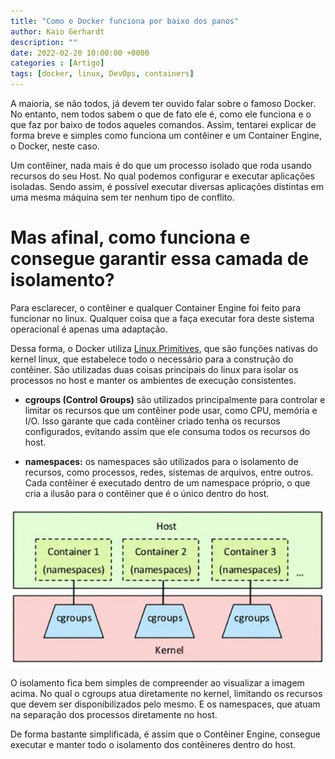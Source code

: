 ```yaml
---
title: "Como o Docker funciona por baixo dos panos"
author: Kaio Gerhardt
description: ""
date: 2022-02-20 10:00:00 +0000
categories : [Artigo]
tags: [docker, linux, DevOps, containers]
---
```


A maioria, se não todos, já devem ter ouvido falar sobre o famoso Docker. No entanto, nem todos sabem o que de fato ele é, como ele funciona e o que faz por baixo de todos aqueles comandos. Assim, tentarei explicar de forma breve e simples como funciona um contêiner e um Container Engine, o Docker, neste caso.

Um contêiner, nada mais é do que um processo isolado que roda usando recursos do seu Host. No qual podemos configurar e executar aplicações isoladas. Sendo assim, é possível executar diversas aplicações distintas em uma mesma máquina sem ter nenhum tipo de conflito.

# Mas afinal, como funciona e consegue garantir essa camada de isolamento?

Para esclarecer, o contêiner e qualquer Container Engine foi feito para funcionar no linux. Qualquer coisa que a faça executar fora deste sistema operacional é apenas uma adaptação.

Dessa forma, o Docker utiliza [Linux Primitives](https://livebook.manning.com/book/core-kubernetes/chapter-3/v-2/1), que são funções nativas do kernel linux, que estabelece todo o necessário para a construção do contêiner. São utilizadas duas coisas principais do linux para isolar os processos no host e manter os ambientes de execução consistentes.

- **cgroups (Control Groups)** são utilizados principalmente para controlar e limitar os recursos que um contêiner pode usar, como CPU, memória e I/O. Isso garante que cada contêiner criado tenha os recursos configurados, evitando assim que ele consuma todos os recursos do host.

- **namespaces:** os namespaces são utilizados para o isolamento de recursos, como processos, redes, sistemas de arquivos, entre outros. Cada contêiner é executado dentro de um namespace próprio, o que cria a ilusão para o contêiner que é o único dentro do host.

![docker](/assets/img/artigos/como-docker-funciona/docker.png)

O isolamento fica bem simples de compreender ao visualizar a imagem acima. No qual o cgroups atua diretamente no kernel, limitando os recursos que devem ser disponibilizados pelo mesmo. E os namespaces, que atuam na separação dos processos diretamente no host.

De forma bastante simplificada, é assim que o Contêiner Engine, consegue executar e manter todo o isolamento dos contêineres dentro do host.